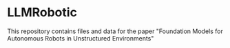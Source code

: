 # LLMRobotic
This repository contains files and data for the paper "Foundation Models for Autonomous Robots in Unstructured Environments"
